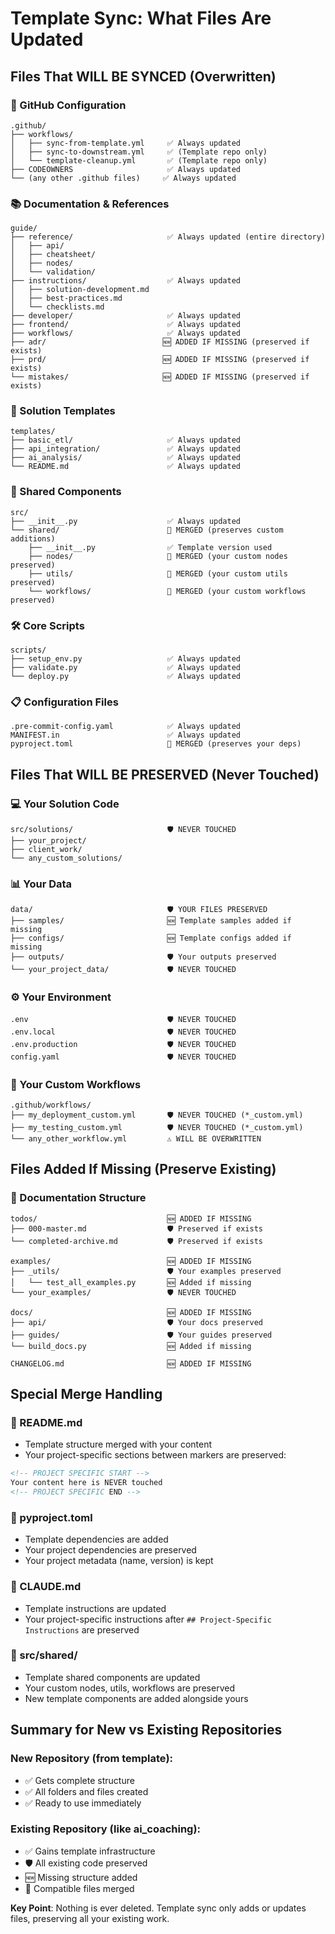 # Template Sync: What Files Are Updated

## Files That WILL BE SYNCED (Overwritten)

### 🔧 GitHub Configuration
```
.github/
├── workflows/
│   ├── sync-from-template.yml     ✅ Always updated
│   ├── sync-to-downstream.yml     ✅ (Template repo only)
│   └── template-cleanup.yml       ✅ (Template repo only)
├── CODEOWNERS                     ✅ Always updated
└── (any other .github files)     ✅ Always updated
```

### 📚 Documentation & References
```
guide/
├── reference/                     ✅ Always updated (entire directory)
│   ├── api/
│   ├── cheatsheet/
│   ├── nodes/
│   └── validation/
├── instructions/                  ✅ Always updated
│   ├── solution-development.md
│   ├── best-practices.md
│   └── checklists.md
├── developer/                     ✅ Always updated
├── frontend/                      ✅ Always updated
├── workflows/                     ✅ Always updated
├── adr/                          🆕 ADDED IF MISSING (preserved if exists)
├── prd/                          🆕 ADDED IF MISSING (preserved if exists)
└── mistakes/                     🆕 ADDED IF MISSING (preserved if exists)
```

### 🎯 Solution Templates
```
templates/
├── basic_etl/                     ✅ Always updated
├── api_integration/               ✅ Always updated
├── ai_analysis/                   ✅ Always updated
└── README.md                      ✅ Always updated
```

### 🔗 Shared Components
```
src/
├── __init__.py                    ✅ Always updated
└── shared/                        🔄 MERGED (preserves custom additions)
    ├── __init__.py                ✅ Template version used
    ├── nodes/                     🔄 MERGED (your custom nodes preserved)
    ├── utils/                     🔄 MERGED (your custom utils preserved)
    └── workflows/                 🔄 MERGED (your custom workflows preserved)
```

### 🛠️ Core Scripts
```
scripts/
├── setup_env.py                   ✅ Always updated
├── validate.py                    ✅ Always updated
└── deploy.py                      ✅ Always updated
```

### 📋 Configuration Files
```
.pre-commit-config.yaml            ✅ Always updated
MANIFEST.in                        ✅ Always updated
pyproject.toml                     🔄 MERGED (preserves your deps)
```

## Files That WILL BE PRESERVED (Never Touched)

### 💻 Your Solution Code
```
src/solutions/                     🛡️ NEVER TOUCHED
├── your_project/
├── client_work/
└── any_custom_solutions/
```

### 📊 Your Data
```
data/                              🛡️ YOUR FILES PRESERVED
├── samples/                       🆕 Template samples added if missing
├── configs/                       🆕 Template configs added if missing  
├── outputs/                       🛡️ Your outputs preserved
└── your_project_data/             🛡️ NEVER TOUCHED
```

### ⚙️ Your Environment
```
.env                               🛡️ NEVER TOUCHED
.env.local                         🛡️ NEVER TOUCHED
.env.production                    🛡️ NEVER TOUCHED
config.yaml                        🛡️ NEVER TOUCHED
```

### 🔧 Your Custom Workflows
```
.github/workflows/
├── my_deployment_custom.yml       🛡️ NEVER TOUCHED (*_custom.yml)
├── my_testing_custom.yml          🛡️ NEVER TOUCHED (*_custom.yml)
└── any_other_workflow.yml         ⚠️ WILL BE OVERWRITTEN
```

## Files Added If Missing (Preserve Existing)

### 📝 Documentation Structure
```
todos/                             🆕 ADDED IF MISSING
├── 000-master.md                  🛡️ Preserved if exists
└── completed-archive.md           🛡️ Preserved if exists

examples/                          🆕 ADDED IF MISSING  
├── _utils/                        🛡️ Your examples preserved
│   └── test_all_examples.py       🆕 Added if missing
└── your_examples/                 🛡️ NEVER TOUCHED

docs/                              🆕 ADDED IF MISSING
├── api/                           🛡️ Your docs preserved
├── guides/                        🛡️ Your guides preserved
└── build_docs.py                  🆕 Added if missing

CHANGELOG.md                       🆕 ADDED IF MISSING
```

## Special Merge Handling

### 🔄 README.md
- Template structure merged with your content
- Your project-specific sections between markers are preserved:
```markdown
<!-- PROJECT SPECIFIC START -->
Your content here is NEVER touched
<!-- PROJECT SPECIFIC END -->
```

### 🔄 pyproject.toml
- Template dependencies are added
- Your project dependencies are preserved
- Your project metadata (name, version) is kept

### 🔄 CLAUDE.md
- Template instructions are updated
- Your project-specific instructions after `## Project-Specific Instructions` are preserved

### 🔄 src/shared/
- Template shared components are updated
- Your custom nodes, utils, workflows are preserved
- New template components are added alongside yours

## Summary for New vs Existing Repositories

### New Repository (from template):
- ✅ Gets complete structure
- ✅ All folders and files created
- ✅ Ready to use immediately

### Existing Repository (like ai_coaching):
- ✅ Gains template infrastructure
- 🛡️ All existing code preserved
- 🆕 Missing structure added
- 🔄 Compatible files merged

**Key Point**: Nothing is ever deleted. Template sync only adds or updates files, preserving all your existing work.